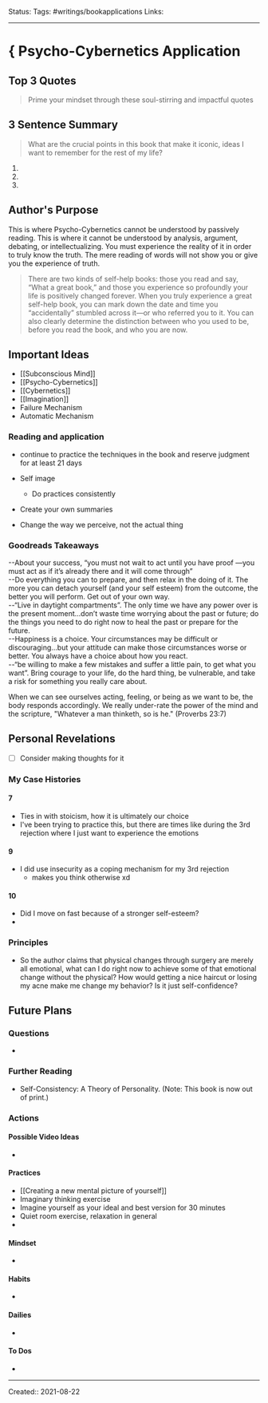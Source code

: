 
Status:
Tags: #writings/bookapplications
Links: 
___
# { Psycho-Cybernetics Application
## Top 3 Quotes
> Prime your mindset through these soul-stirring and impactful quotes


## 3 Sentence Summary
 > What are the crucial points in this book that make it iconic, ideas I want to remember for the rest of my life?
1. 
2. 
3. 
## Author's Purpose
This is where Psycho-Cybernetics cannot be understood by passively reading. This is where it cannot be understood by analysis, argument, debating, or intellectualizing. You must experience the reality of it in order to truly know the truth. The mere reading of words will not show you or give you the experience of truth.
> There are two kinds of self-help books: those you read and say, “What a great book,” and those you experience so profoundly your life is positively changed forever. When you truly experience a great self-help book, you can mark down the date and time you “accidentally” stumbled across it—or who referred you to it. You can also clearly determine the distinction between who you used to be, before you read the book, and who you are now.
## Important Ideas
- [[Subconscious Mind]]
- [[Psycho-Cybernetics]]
- [[Cybernetics]]
- [[Imagination]]
- Failure Mechanism
- Automatic Mechanism


### Reading and application
- continue to practice the techniques in the book and reserve judgment for at least 21 days

- Self image
	- Do practices consistently
- Create your own summaries
- Change the way we perceive, not the actual thing
### Goodreads Takeaways
--About your success, “you must not wait to act until you have proof —you must act as if it’s already there and it will come through”  
--Do everything you can to prepare, and then relax in the doing of it. The more you can detach yourself (and your self esteem) from the outcome, the better you will perform. Get out of your own way.  
--“Live in daytight compartments”. The only time we have any power over is the present moment…don’t waste time worrying about the past or future; do the things you need to do right now to heal the past or prepare for the future.  
--Happiness is a choice. Your circumstances may be difficult or discouraging…but your attitude can make those circumstances worse or better. You always have a choice about how you react.  
--“be willing to make a few mistakes and suffer a little pain, to get what you want”. Bring courage to your life, do the hard thing, be vulnerable, and take a risk for something you really care about.

 When we can see ourselves acting, feeling, or being as we want to be, the body responds accordingly. We really under-rate the power of the mind and the scripture, "Whatever a man thinketh, so is he." (Proverbs 23:7)
## Personal Revelations
- [ ] Consider making thoughts for it
### My Case Histories
#### 7
- Ties in with stoicism, how it is ultimately our choice
- I've been trying to practice this, but there are times like during the 3rd rejection where I just want to experience the emotions
#### 9
- I did use insecurity as a coping mechanism for my 3rd rejection
	- makes you think otherwise xd
#### 10
- Did I move on fast because of a stronger self-esteem?
- 
### Principles
- So the author claims that physical changes through surgery are merely all emotional, what can I do right now to achieve some of that emotional change without the physical? How would getting a nice haircut or losing my acne make me change my behavior? Is it just self-confidence?
## Future Plans
### Questions
- 
### Further Reading
- Self-Consistency: A Theory of Personality. (Note: This book is now out of print.)
### Actions
#### Possible Video Ideas
- 
#### Practices
- [[Creating a new mental picture of yourself]]
- Imaginary thinking exercise
- Imagine yourself as your ideal and best version for 30 minutes
- Quiet room exercise, relaxation in general
- 
#### Mindset
- 
#### Habits
- 
#### Dailies
- 
#### To Dos
- 
___
Created:: 2021-08-22 
